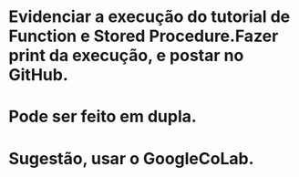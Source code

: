 # Evidenciar a execução do tutorial de Function e Stored Procedure.Fazer print da execução, e postar no GitHub.
# Pode ser feito em dupla.
# Sugestão, usar o GoogleCoLab.
